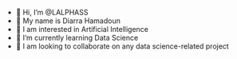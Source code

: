 - 👋 Hi, I’m @LALPHASS
- 👋 My name is Diarra Hamadoun
- 👀 I am interested in Artificial Intelligence
- 🌱 I’m currently learning Data Science 
- 💞️ I am looking to collaborate on any data science-related project

<!---
LALPHASS/LALPHASS is a ✨ special ✨ repository because its `README.md` (this file) appears on your GitHub profile.
You can click the Preview link to take a look at your changes.
--->

